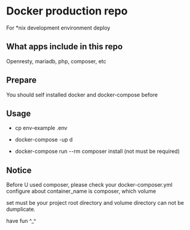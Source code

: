 # Docker production repo

For *nix development environment deploy 

## What apps include in this repo

Openresty, mariadb, php, composer, etc
## Prepare

You should self installed docker and docker-compose before 

## Usage

* cp env-example .env

* docker-compose -up d

* docker-compose run  --rm composer install (not must be required) 

## Notice

Before U used composer, please check your docker-composer.yml configure about container_name is composer, which volume 

set must be your project root directory and volume directory can not be dumplicate.

have fun ^_^
